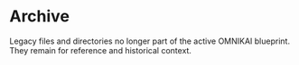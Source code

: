 # Archive

Legacy files and directories no longer part of the active OMNIKAI blueprint. They remain for reference and historical context.
